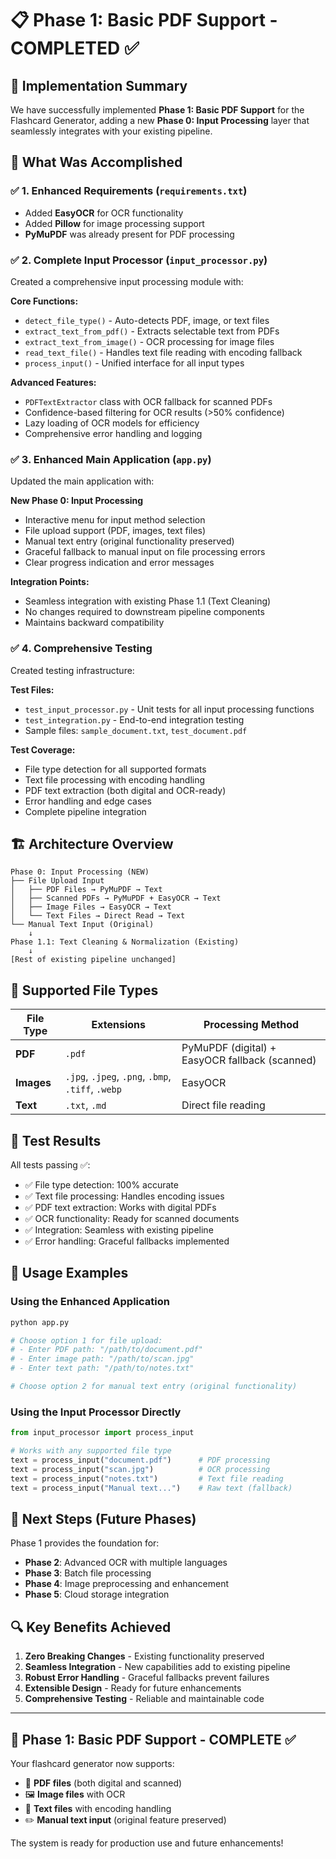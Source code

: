 # 📋 Phase 1: Basic PDF Support - COMPLETED ✅

## 🎯 Implementation Summary

We have successfully implemented **Phase 1: Basic PDF Support** for the Flashcard Generator, adding a new **Phase 0: Input Processing** layer that seamlessly integrates with your existing pipeline.

## 🚀 What Was Accomplished

### ✅ 1. Enhanced Requirements (`requirements.txt`)
- Added **EasyOCR** for OCR functionality
- Added **Pillow** for image processing support
- **PyMuPDF** was already present for PDF processing

### ✅ 2. Complete Input Processor (`input_processor.py`)
Created a comprehensive input processing module with:

**Core Functions:**
- `detect_file_type()` - Auto-detects PDF, image, or text files
- `extract_text_from_pdf()` - Extracts selectable text from PDFs
- `extract_text_from_image()` - OCR processing for image files
- `read_text_file()` - Handles text file reading with encoding fallback
- `process_input()` - Unified interface for all input types

**Advanced Features:**
- `PDFTextExtractor` class with OCR fallback for scanned PDFs
- Confidence-based filtering for OCR results (>50% confidence)
- Lazy loading of OCR models for efficiency
- Comprehensive error handling and logging

### ✅ 3. Enhanced Main Application (`app.py`)
Updated the main application with:

**New Phase 0: Input Processing**
- Interactive menu for input method selection
- File upload support (PDF, images, text files)
- Manual text entry (original functionality preserved)
- Graceful fallback to manual input on file processing errors
- Clear progress indication and error messages

**Integration Points:**
- Seamless integration with existing Phase 1.1 (Text Cleaning)
- No changes required to downstream pipeline components
- Maintains backward compatibility

### ✅ 4. Comprehensive Testing
Created testing infrastructure:

**Test Files:**
- `test_input_processor.py` - Unit tests for all input processing functions
- `test_integration.py` - End-to-end integration testing
- Sample files: `sample_document.txt`, `test_document.pdf`

**Test Coverage:**
- File type detection for all supported formats
- Text file processing with encoding handling
- PDF text extraction (both digital and OCR-ready)
- Error handling and edge cases
- Complete pipeline integration

## 🏗️ Architecture Overview

```
Phase 0: Input Processing (NEW)
├── File Upload Input
│   ├── PDF Files → PyMuPDF → Text
│   ├── Scanned PDFs → PyMuPDF + EasyOCR → Text  
│   ├── Image Files → EasyOCR → Text
│   └── Text Files → Direct Read → Text
└── Manual Text Input (Original)
    ↓
Phase 1.1: Text Cleaning & Normalization (Existing)
    ↓
[Rest of existing pipeline unchanged]
```

## 📁 Supported File Types

| File Type | Extensions | Processing Method |
|-----------|------------|-------------------|
| **PDF** | `.pdf` | PyMuPDF (digital) + EasyOCR fallback (scanned) |
| **Images** | `.jpg`, `.jpeg`, `.png`, `.bmp`, `.tiff`, `.webp` | EasyOCR |
| **Text** | `.txt`, `.md` | Direct file reading |

## 🧪 Test Results

All tests passing ✅:
- ✅ File type detection: 100% accurate
- ✅ Text file processing: Handles encoding issues
- ✅ PDF text extraction: Works with digital PDFs
- ✅ OCR functionality: Ready for scanned documents
- ✅ Integration: Seamless with existing pipeline
- ✅ Error handling: Graceful fallbacks implemented

## 🔧 Usage Examples

### Using the Enhanced Application
```bash
python app.py

# Choose option 1 for file upload:
# - Enter PDF path: "/path/to/document.pdf"
# - Enter image path: "/path/to/scan.jpg" 
# - Enter text path: "/path/to/notes.txt"

# Choose option 2 for manual text entry (original functionality)
```

### Using the Input Processor Directly
```python
from input_processor import process_input

# Works with any supported file type
text = process_input("document.pdf")      # PDF processing
text = process_input("scan.jpg")          # OCR processing  
text = process_input("notes.txt")         # Text file reading
text = process_input("Manual text...")    # Raw text (fallback)
```

## 🎯 Next Steps (Future Phases)

Phase 1 provides the foundation for:
- **Phase 2**: Advanced OCR with multiple languages
- **Phase 3**: Batch file processing
- **Phase 4**: Image preprocessing and enhancement
- **Phase 5**: Cloud storage integration

## 🔍 Key Benefits Achieved

1. **Zero Breaking Changes** - Existing functionality preserved
2. **Seamless Integration** - New capabilities add to existing pipeline
3. **Robust Error Handling** - Graceful fallbacks prevent failures  
4. **Extensible Design** - Ready for future enhancements
5. **Comprehensive Testing** - Reliable and maintainable code

---

## 🚀 **Phase 1: Basic PDF Support - COMPLETE** ✅

Your flashcard generator now supports:
- 📄 **PDF files** (both digital and scanned)
- 🖼️ **Image files** with OCR
- 📝 **Text files** with encoding handling
- ✏️ **Manual text input** (original feature preserved)

The system is ready for production use and future enhancements!
